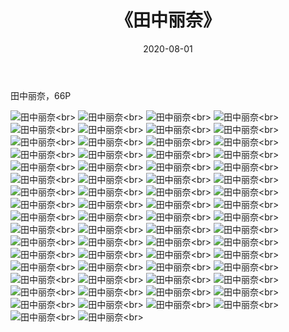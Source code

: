 ﻿---
layout: post
title: 《田中丽奈》
date: 2020-08-01
img: http://photo.orgx.cf/%E5%94%AF%E7%BE%8E/2019/田中丽奈/000.jpg
tags: [美女,清纯,唯美]
---

田中丽奈，66P

![田中丽奈](http://photo.orgx.cf/%E5%94%AF%E7%BE%8E/2019/田中丽奈/001.jpg''田中丽奈'')<br>
![田中丽奈](http://photo.orgx.cf/%E5%94%AF%E7%BE%8E/2019/田中丽奈/002.jpg''田中丽奈'')<br>
![田中丽奈](http://photo.orgx.cf/%E5%94%AF%E7%BE%8E/2019/田中丽奈/003.jpg''田中丽奈'')<br>
![田中丽奈](http://photo.orgx.cf/%E5%94%AF%E7%BE%8E/2019/田中丽奈/004.jpg''田中丽奈'')<br>
![田中丽奈](http://photo.orgx.cf/%E5%94%AF%E7%BE%8E/2019/田中丽奈/005.jpg''田中丽奈'')<br>
![田中丽奈](http://photo.orgx.cf/%E5%94%AF%E7%BE%8E/2019/田中丽奈/006.jpg''田中丽奈'')<br>
![田中丽奈](http://photo.orgx.cf/%E5%94%AF%E7%BE%8E/2019/田中丽奈/007.jpg''田中丽奈'')<br>
![田中丽奈](http://photo.orgx.cf/%E5%94%AF%E7%BE%8E/2019/田中丽奈/008.jpg''田中丽奈'')<br>
![田中丽奈](http://photo.orgx.cf/%E5%94%AF%E7%BE%8E/2019/田中丽奈/009.jpg''田中丽奈'')<br>
![田中丽奈](http://photo.orgx.cf/%E5%94%AF%E7%BE%8E/2019/田中丽奈/010.jpg''田中丽奈'')<br>
![田中丽奈](http://photo.orgx.cf/%E5%94%AF%E7%BE%8E/2019/田中丽奈/011.jpg''田中丽奈'')<br>
![田中丽奈](http://photo.orgx.cf/%E5%94%AF%E7%BE%8E/2019/田中丽奈/012.jpg''田中丽奈'')<br>
![田中丽奈](http://photo.orgx.cf/%E5%94%AF%E7%BE%8E/2019/田中丽奈/013.jpg''田中丽奈'')<br>
![田中丽奈](http://photo.orgx.cf/%E5%94%AF%E7%BE%8E/2019/田中丽奈/014.jpg''田中丽奈'')<br>
![田中丽奈](http://photo.orgx.cf/%E5%94%AF%E7%BE%8E/2019/田中丽奈/015.jpg''田中丽奈'')<br>
![田中丽奈](http://photo.orgx.cf/%E5%94%AF%E7%BE%8E/2019/田中丽奈/016.jpg''田中丽奈'')<br>
![田中丽奈](http://photo.orgx.cf/%E5%94%AF%E7%BE%8E/2019/田中丽奈/017.jpg''田中丽奈'')<br>
![田中丽奈](http://photo.orgx.cf/%E5%94%AF%E7%BE%8E/2019/田中丽奈/018.jpg''田中丽奈'')<br>
![田中丽奈](http://photo.orgx.cf/%E5%94%AF%E7%BE%8E/2019/田中丽奈/019.jpg''田中丽奈'')<br>
![田中丽奈](http://photo.orgx.cf/%E5%94%AF%E7%BE%8E/2019/田中丽奈/020.jpg''田中丽奈'')<br>
![田中丽奈](http://photo.orgx.cf/%E5%94%AF%E7%BE%8E/2019/田中丽奈/021.jpg''田中丽奈'')<br>
![田中丽奈](http://photo.orgx.cf/%E5%94%AF%E7%BE%8E/2019/田中丽奈/022.jpg''田中丽奈'')<br>
![田中丽奈](http://photo.orgx.cf/%E5%94%AF%E7%BE%8E/2019/田中丽奈/023.jpg''田中丽奈'')<br>
![田中丽奈](http://photo.orgx.cf/%E5%94%AF%E7%BE%8E/2019/田中丽奈/024.jpg''田中丽奈'')<br>
![田中丽奈](http://photo.orgx.cf/%E5%94%AF%E7%BE%8E/2019/田中丽奈/025.jpg''田中丽奈'')<br>
![田中丽奈](http://photo.orgx.cf/%E5%94%AF%E7%BE%8E/2019/田中丽奈/026.jpg''田中丽奈'')<br>
![田中丽奈](http://photo.orgx.cf/%E5%94%AF%E7%BE%8E/2019/田中丽奈/027.jpg''田中丽奈'')<br>
![田中丽奈](http://photo.orgx.cf/%E5%94%AF%E7%BE%8E/2019/田中丽奈/028.jpg''田中丽奈'')<br>
![田中丽奈](http://photo.orgx.cf/%E5%94%AF%E7%BE%8E/2019/田中丽奈/029.jpg''田中丽奈'')<br>
![田中丽奈](http://photo.orgx.cf/%E5%94%AF%E7%BE%8E/2019/田中丽奈/030.jpg''田中丽奈'')<br>
![田中丽奈](http://photo.orgx.cf/%E5%94%AF%E7%BE%8E/2019/田中丽奈/031.jpg''田中丽奈'')<br>
![田中丽奈](http://photo.orgx.cf/%E5%94%AF%E7%BE%8E/2019/田中丽奈/032.jpg''田中丽奈'')<br>
![田中丽奈](http://photo.orgx.cf/%E5%94%AF%E7%BE%8E/2019/田中丽奈/033.jpg''田中丽奈'')<br>
![田中丽奈](http://photo.orgx.cf/%E5%94%AF%E7%BE%8E/2019/田中丽奈/034.jpg''田中丽奈'')<br>
![田中丽奈](http://photo.orgx.cf/%E5%94%AF%E7%BE%8E/2019/田中丽奈/035.jpg''田中丽奈'')<br>
![田中丽奈](http://photo.orgx.cf/%E5%94%AF%E7%BE%8E/2019/田中丽奈/036.jpg''田中丽奈'')<br>
![田中丽奈](http://photo.orgx.cf/%E5%94%AF%E7%BE%8E/2019/田中丽奈/037.jpg''田中丽奈'')<br>
![田中丽奈](http://photo.orgx.cf/%E5%94%AF%E7%BE%8E/2019/田中丽奈/038.jpg''田中丽奈'')<br>
![田中丽奈](http://photo.orgx.cf/%E5%94%AF%E7%BE%8E/2019/田中丽奈/039.jpg''田中丽奈'')<br>
![田中丽奈](http://photo.orgx.cf/%E5%94%AF%E7%BE%8E/2019/田中丽奈/040.jpg''田中丽奈'')<br>
![田中丽奈](http://photo.orgx.cf/%E5%94%AF%E7%BE%8E/2019/田中丽奈/041.jpg''田中丽奈'')<br>
![田中丽奈](http://photo.orgx.cf/%E5%94%AF%E7%BE%8E/2019/田中丽奈/042.jpg''田中丽奈'')<br>
![田中丽奈](http://photo.orgx.cf/%E5%94%AF%E7%BE%8E/2019/田中丽奈/043.jpg''田中丽奈'')<br>
![田中丽奈](http://photo.orgx.cf/%E5%94%AF%E7%BE%8E/2019/田中丽奈/044.jpg''田中丽奈'')<br>
![田中丽奈](http://photo.orgx.cf/%E5%94%AF%E7%BE%8E/2019/田中丽奈/045.jpg''田中丽奈'')<br>
![田中丽奈](http://photo.orgx.cf/%E5%94%AF%E7%BE%8E/2019/田中丽奈/046.jpg''田中丽奈'')<br>
![田中丽奈](http://photo.orgx.cf/%E5%94%AF%E7%BE%8E/2019/田中丽奈/047.jpg''田中丽奈'')<br>
![田中丽奈](http://photo.orgx.cf/%E5%94%AF%E7%BE%8E/2019/田中丽奈/048.jpg''田中丽奈'')<br>
![田中丽奈](http://photo.orgx.cf/%E5%94%AF%E7%BE%8E/2019/田中丽奈/049.jpg''田中丽奈'')<br>
![田中丽奈](http://photo.orgx.cf/%E5%94%AF%E7%BE%8E/2019/田中丽奈/050.jpg''田中丽奈'')<br>
![田中丽奈](http://photo.orgx.cf/%E5%94%AF%E7%BE%8E/2019/田中丽奈/051.jpg''田中丽奈'')<br>
![田中丽奈](http://photo.orgx.cf/%E5%94%AF%E7%BE%8E/2019/田中丽奈/052.jpg''田中丽奈'')<br>
![田中丽奈](http://photo.orgx.cf/%E5%94%AF%E7%BE%8E/2019/田中丽奈/053.jpg''田中丽奈'')<br>
![田中丽奈](http://photo.orgx.cf/%E5%94%AF%E7%BE%8E/2019/田中丽奈/054.jpg''田中丽奈'')<br>
![田中丽奈](http://photo.orgx.cf/%E5%94%AF%E7%BE%8E/2019/田中丽奈/055.jpg''田中丽奈'')<br>
![田中丽奈](http://photo.orgx.cf/%E5%94%AF%E7%BE%8E/2019/田中丽奈/056.jpg''田中丽奈'')<br>
![田中丽奈](http://photo.orgx.cf/%E5%94%AF%E7%BE%8E/2019/田中丽奈/057.jpg''田中丽奈'')<br>
![田中丽奈](http://photo.orgx.cf/%E5%94%AF%E7%BE%8E/2019/田中丽奈/058.jpg''田中丽奈'')<br>
![田中丽奈](http://photo.orgx.cf/%E5%94%AF%E7%BE%8E/2019/田中丽奈/059.jpg''田中丽奈'')<br>
![田中丽奈](http://photo.orgx.cf/%E5%94%AF%E7%BE%8E/2019/田中丽奈/060.jpg''田中丽奈'')<br>
![田中丽奈](http://photo.orgx.cf/%E5%94%AF%E7%BE%8E/2019/田中丽奈/061.jpg''田中丽奈'')<br>
![田中丽奈](http://photo.orgx.cf/%E5%94%AF%E7%BE%8E/2019/田中丽奈/062.jpg''田中丽奈'')<br>
![田中丽奈](http://photo.orgx.cf/%E5%94%AF%E7%BE%8E/2019/田中丽奈/063.jpg''田中丽奈'')<br>
![田中丽奈](http://photo.orgx.cf/%E5%94%AF%E7%BE%8E/2019/田中丽奈/064.jpg''田中丽奈'')<br>
![田中丽奈](http://photo.orgx.cf/%E5%94%AF%E7%BE%8E/2019/田中丽奈/065.jpg''田中丽奈'')<br>
![田中丽奈](http://photo.orgx.cf/%E5%94%AF%E7%BE%8E/2019/田中丽奈/066.jpg''田中丽奈'')<br>


